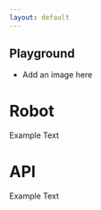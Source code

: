 ```yaml
---
layout: default 
---
```




## Playground

- Add an image here

<div class="container">
  <div id="div1" class="shadow">
        <h1>Robot</h1>
        <p> Example Text </p>
    </div>
  <div id="div2" class="shadow">
        <h1>API</h1>
        <p> Example Text </p>
    </div>
</div>


<div style="padding: 400px;"></div>